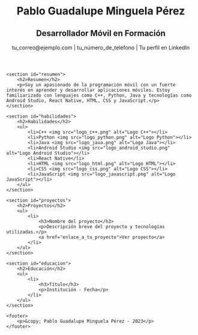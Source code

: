 <body>
    <header>
        <h1>Pablo Guadalupe Minguela Pérez</h1>
        <h2>Desarrollador Móvil en Formación</h2>
        <p>tu_correo@ejemplo.com | tu_número_de_teléfono | Tu perfil en LinkedIn</p>
    </header>

    <section id="resumen">
        <h2>Resumen</h2>
        <p>Soy un apasionado de la programación móvil con un fuerte interés en aprender y desarrollar aplicaciones móviles. Estoy familiarizado con lenguajes como C++, Python, Java y tecnologías como Android Studio, React Native, HTML, CSS y JavaScript.</p>
    </section>

    <section id="habilidades">
        <h2>Habilidades</h2>
        <ul>
            <li>C++ <img src="logo_c++.png" alt="Logo C++"></li>
            <li>Python <img src="logo_python.png" alt="Logo Python"></li>
            <li>Java <img src="logo_java.png" alt="Logo Java"></li>
            <li>Android Studio <img src="logo_android_studio.png" alt="Logo Android Studio"></li>
            <li>React Native</li>
            <li>HTML <img src="logo_html.png" alt="Logo HTML"></li>
            <li>CSS <img src="logo_css.png" alt="Logo CSS"></li>
            <li>JavaScript <img src="logo_javascript.png" alt="Logo JavaScript"></li>
        </ul>
    </section>

    <section id="proyectos">
        <h2>Proyectos</h2>
        <ul>
            <li>
                <h3>Nombre del proyecto</h3>
                <p>Descripción breve del proyecto y tecnologías utilizadas.</p>
                <a href="enlace_a_tu_proyecto">Ver proyecto</a>
            </li>
        </ul>
    </section>

    <section id="educacion">
        <h2>Educación</h2>
        <ul>
            <li>
                <h3>Título</h3>
                <p>Institución - Fecha</p>
            </li>
        </ul>
    </section>

    <footer>
        <p>&copy; Pablo Guadalupe Minguela Pérez - 2023</p>
    </footer>
</body>
</html>
